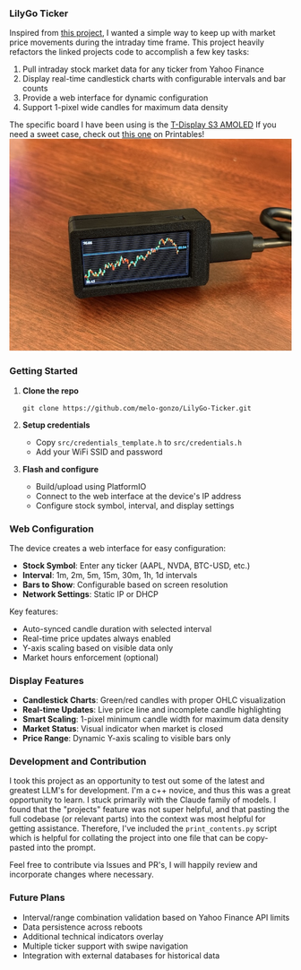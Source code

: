 ### LilyGo Ticker
Inspired from [this project](https://github.com/nishad2m8/BTC-Ticker), I wanted a simple way to keep up with market price movements during the intraday time frame. This project heavily refactors the linked projects code to accomplish a few key tasks:
1. Pull intraday stock market data for any ticker from Yahoo Finance
2. Display real-time candlestick charts with configurable intervals and bar counts
3. Provide a web interface for dynamic configuration
4. Support 1-pixel wide candles for maximum data density

The specific board I have been using is the [T-Display S3 AMOLED](https://lilygo.cc/products/t-display-s3-amoled-us?_pos=4&_sid=1d7fdbdc0&_ss=r)
If you need a sweet case, check out [this one](https://www.printables.com/model/1222074-lilygo-t-display-s3-amoled-version-20-case-remix) on Printables! 
![image](IMG_0026.JPG)

### Getting Started
1. **Clone the repo**
   ```
   git clone https://github.com/melo-gonzo/LilyGo-Ticker.git
   ```

2. **Setup credentials**
   - Copy `src/credentials_template.h` to `src/credentials.h`
   - Add your WiFi SSID and password

3. **Flash and configure**
   - Build/upload using PlatformIO
   - Connect to the web interface at the device's IP address
   - Configure stock symbol, interval, and display settings

### Web Configuration
The device creates a web interface for easy configuration:
- **Stock Symbol**: Enter any ticker (AAPL, NVDA, BTC-USD, etc.)
- **Interval**: 1m, 2m, 5m, 15m, 30m, 1h, 1d intervals
- **Bars to Show**: Configurable based on screen resolution
- **Network Settings**: Static IP or DHCP

Key features:
- Auto-synced candle duration with selected interval
- Real-time price updates always enabled
- Y-axis scaling based on visible data only
- Market hours enforcement (optional)

### Display Features
- **Candlestick Charts**: Green/red candles with proper OHLC visualization
- **Real-time Updates**: Live price line and incomplete candle highlighting
- **Smart Scaling**: 1-pixel minimum candle width for maximum data density
- **Market Status**: Visual indicator when market is closed
- **Price Range**: Dynamic Y-axis scaling to visible bars only

### Development and Contribution
I took this project as an opportunity to test out some of the latest and greatest LLM's for development. I'm a c++ novice, and thus this was a great opportunity to learn. I stuck primarily with the Claude family of models. I found that the "projects" feature was not super helpful, and that pasting the full codebase (or relevant parts) into the context was most helpful for getting assistance. Therefore, I've included the `print_contents.py` script which is helpful for collating the project into one file that can be copy-pasted into the prompt.

Feel free to contribute via Issues and PR's, I will happily review and incorporate changes where necessary.

### Future Plans
- Interval/range combination validation based on Yahoo Finance API limits
- Data persistence across reboots
- Additional technical indicators overlay
- Multiple ticker support with swipe navigation
- Integration with external databases for historical data